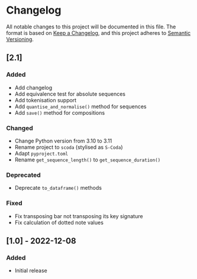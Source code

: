 # Changelog

All notable changes to this project will be documented in this file.
The format is based on [Keep a Changelog](https://keepachangelog.com/en/1.0.0/), and this project adheres
to [Semantic Versioning](https://semver.org/spec/v2.0.0.html).

## [2.1]

### Added

- Add changelog
- Add equivalence test for absolute sequences
- Add tokenisation support
- Add `quantise_and_normalise()` method for sequences
- Add `save()` method for compositions

### Changed

- Change Python version from 3.10 to 3.11
- Rename project to `scoda` (stylised as `S-Coda`)
- Adapt `pyproject.toml`
- Rename `get_sequence_length()` to `get_sequence_duration()`

### Deprecated

- Deprecate `to_dataframe()` methods

### Fixed

- Fix transposing bar not transposing its key signature
- Fix calculation of dotted note values

## [1.0] - 2022-12-08

### Added

- Initial release

